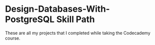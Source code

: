# Design-Databases-With-PostgreSQL Skill Path

These are all my projects that I completed while taking the Codecademy course.
